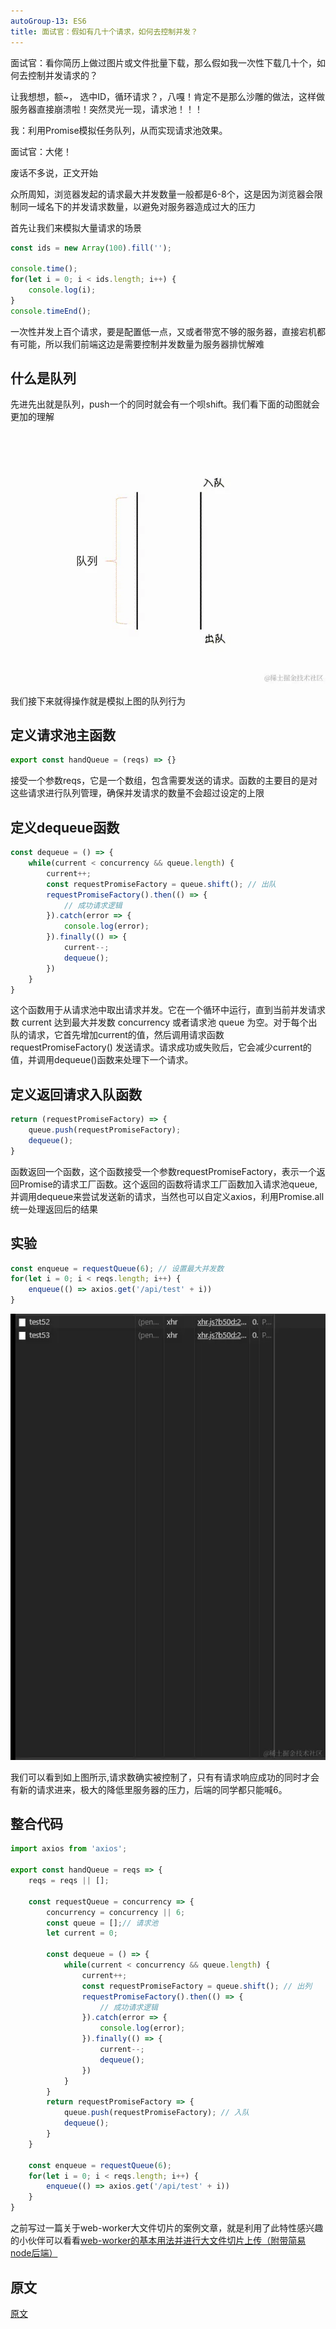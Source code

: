 ```yaml
---
autoGroup-13: ES6
title: 面试官：假如有几十个请求，如何去控制并发？
---
```

面试官：看你简历上做过图片或文件批量下载，那么假如我一次性下载几十个，如何去控制并发请求的？

让我想想，额~， 选中ID，循环请求？，八嘎！肯定不是那么沙雕的做法，这样做服务器直接崩溃啦！突然灵光一现，请求池！！！

我：利用Promise模拟任务队列，从而实现请求池效果。

面试官：大佬！

废话不多说，正文开始

众所周知，浏览器发起的请求最大并发数量一般都是6-8个，这是因为浏览器会限制同一域名下的并发请求数量，以避免对服务器造成过大的压力

首先让我们来模拟大量请求的场景
```js
const ids = new Array(100).fill('');

console.time();
for(let i = 0; i < ids.length; i++) {
    console.log(i);
}
console.timeEnd();
```
一次性并发上百个请求，要是配置低一点，又或者带宽不够的服务器，直接宕机都有可能，所以我们前端这边是需要控制并发数量为服务器排忧解难

## 什么是队列
先进先出就是队列，push一个的同时就会有一个呗shift。我们看下面的动图就会更加的理解

![队列](./images/05d25f0c6fc54283b9474af85cfba979~tplv-k3u1fbpfcp-jj-mark_3024_0_0_0_q75.gif)

我们接下来就得操作就是模拟上图的队列行为

## 定义请求池主函数
```js
export const handQueue = (reqs) => {}
```
接受一个参数reqs，它是一个数组，包含需要发送的请求。函数的主要目的是对这些请求进行队列管理，确保并发请求的数量不会超过设定的上限

## 定义dequeue函数
```js
const dequeue = () => {
    while(current < concurrency && queue.length) {
        current++;
        const requestPromiseFactory = queue.shift(); // 出队
        requestPromiseFactory().then(() => {
            // 成功请求逻辑
        }).catch(error => {
            console.log(error);
        }).finally(() => {
            current--;
            dequeue();
        })
    }
}
```
这个函数用于从请求池中取出请求并发。它在一个循环中运行，直到当前并发请求数 current 达到最大并发数 concurrency 或者请求池 queue 为空。对于每个出队的请求，它首先增加current的值，然后调用请求函数 requestPromiseFactory() 发送请求。请求成功或失败后，它会减少current的值，并调用dequeue()函数来处理下一个请求。

## 定义返回请求入队函数
```js
return (requestPromiseFactory) => {
    queue.push(requestPromiseFactory);
    dequeue();
}
```
函数返回一个函数，这个函数接受一个参数requestPromiseFactory，表示一个返回Promise的请求工厂函数。这个返回的函数将请求工厂函数加入请求池queue,并调用dequeue来尝试发送新的请求，当然也可以自定义axios，利用Promise.all统一处理返回后的结果

## 实验
```js
const enqueue = requestQueue(6); // 设置最大并发数
for(let i = 0; i < reqs.length; i++) {
    enqueue(() => axios.get('/api/test' + i))
}
```
![实验](./images/e2be07efe55c49a48b77f634866c8ef2~tplv-k3u1fbpfcp-jj-mark_3024_0_0_0_q75.gif)

我们可以看到如上图所示,请求数确实被控制了，只有有请求响应成功的同时才会有新的请求进来，极大的降低里服务器的压力，后端的同学都只能喊6。

## 整合代码
```js
import axios from 'axios';

export const handQueue = reqs => {
    reqs = reqs || [];

    const requestQueue = concurrency => {
        concurrency = concurrency || 6;
        const queue = [];// 请求池
        let current = 0;

        const dequeue = () => {
            while(current < concurrency && queue.length) {
                current++;
                const requestPromiseFactory = queue.shift(); // 出列
                requestPromiseFactory().then(() => {
                    // 成功请求逻辑
                }).catch(error => {
                    console.log(error);
                }).finally(() => {
                    current--;
                    dequeue();
                })
            }
        }
        return requestPromiseFactory => {
            queue.push(requestPromiseFactory); // 入队
            dequeue();
        }
    }

    const enqueue = requestQueue(6);
    for(let i = 0; i < reqs.length; i++) {
        enqueue(() => axios.get('/api/test' + i))
    }
}
```
之前写过一篇关于web-worker大文件切片的案例文章，就是利用了此特性感兴趣的小伙伴可以看看[web-worker的基本用法并进行大文件切片上传（附带简易node后端）](https://juejin.cn/post/7351300892572745764)

## 原文
[原文](https://juejin.cn/post/7356534347509645375)